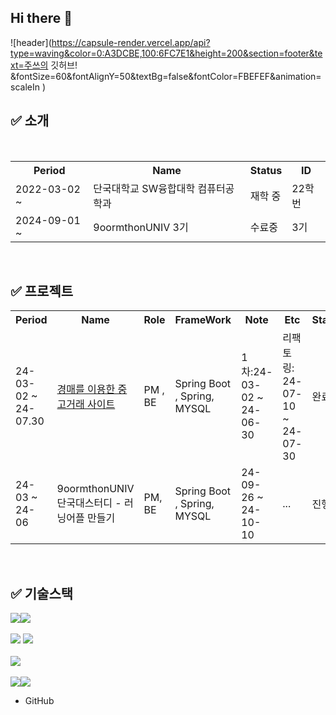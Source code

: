 ## Hi there 👋

![header](https://capsule-render.vercel.app/api?type=waving&color=0:A3DCBE,100:6FC7E1&height=200&section=footer&text=주쓰의 깃허브! &fontSize=60&fontAlignY=50&textBg=false&fontColor=FBEFEF&animation=scaleIn
)


## :white_check_mark: 소개
<div align="center"><br>
<table>
  <tr>
    <th>Period</th>
    <th>Name</th>
    <th>Status</th>
    <th>ID</th>
  </tr>
  <tr>
    <td>2022-03-02 ~ </td>
    <td>단국대학교 SW융합대학 컴퓨터공학과 </td>
    <td>재학 중</td>
    <td>22학번</td>
  </tr>
  <tr>
    <td>2024-09-01 ~</td>
    <td>9oormthonUNIV 3기</td>
    <td>수료중</td></td>
    <td>3기</td>
  </tr>

</table>
</div>
<br>

## :white_check_mark: 프로젝트
<div align="center">
<table>
  <tr>
    <th>Period</th>
    <th>Name</th>
    <th>Role</th>
    <th>FrameWork</th>
    <th>Note</th>
    <th>Etc</th>
    <th>Status</th>
  </tr>
  <tr>
    <td>24-03-02 ~ 24-07.30</td>
    <td><a href="https://github.com/KangWooJu/DomProject_Final">경매를 이용한 중고거래 사이트</a></td>
    <td>PM , BE</td>
    <td>Spring Boot , Spring, MYSQL </td>
    <td>1차:24-03-02 ~ 24-06-30</td>
    <td>리팩토링: 24-07-10 ~ 24-07-30</td>
    <td>완료</td>
   
  </tr>
  <tr>
    <td>24-03 ~ 24-06</td>
    <td><a href="https://github.com/9oormthonDKU/Backend"></a>9oormthonUNIV 단국대스터디 - 러닝어플 만들기</td>
    <td>PM, BE</td>
    <td>Spring Boot , Spring, MYSQL </td>
    <td>24-09-26 ~ 24-10-10</td>
    <td>...</td>
    <td>진행중</td>
  </tr>
</table>
</div>
<br>

## :white_check_mark: 기술스택 
<img src="https://img.shields.io/badge/java-007396?style=flat-square&logo=java&logoColor=white"/><img src="https://img.shields.io/badge/C-A8B9CC?style=flat-square&logo=C&logoColor=white"/><br><br>
<img src="https://img.shields.io/badge/springboot-6DB33F?style=for-the-badge&logo=springboot&logoColor=white"/> <img src="https://img.shields.io/badge/spring-6DB33F?style=for-the-badge&logo=spring&logoColor=white"/><br><br>
<img src="https://img.shields.io/badge/mysql-4479A1?style=for-the-badge&logo=mysql&logoColor=white"><br><br><img src="https://img.shields.io/badge/GitHub-181717?style=flat-square&logo=GitHub&logoColor=white"/><img src="https://img.shields.io/badge/Git-F05032?style=flat-square&logo=git&logoColor=white"/>
- GitHub

